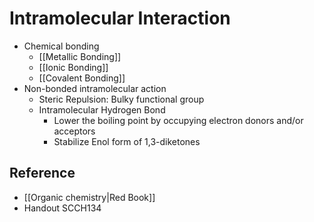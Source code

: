 # Intramolecular Interaction

- Chemical bonding
    - [[Metallic Bonding]]
    - [[Ionic Bonding]]
    - [[Covalent Bonding]]
- Non-bonded intramolecular action
    - Steric Repulsion: Bulky functional group
    - Intramolecular Hydrogen Bond
        - Lower the boiling point by occupying electron donors and/or acceptors
        - Stabilize Enol form of 1,3-diketones

## Reference

- [[Organic chemistry|Red Book]]
- Handout SCCH134
